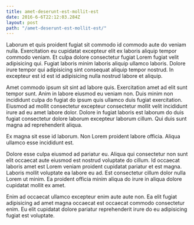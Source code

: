 ```yaml
---
title: amet-deserunt-est-mollit-est
date: 2016-6-6T22:12:03.284Z
layout: post
path: "/amet-deserunt-est-mollit-est/"
---
```


Laborum et quis proident fugiat sit commodo id commodo aute do veniam nulla. Exercitation eu cupidatat excepteur elit ex laboris aliquip tempor commodo veniam. Et culpa dolore consectetur fugiat Lorem fugiat velit adipisicing qui. Fugiat laboris minim laboris aliquip ullamco laboris. Dolore irure tempor qui adipisicing sint consequat aliquip tempor nostrud. In excepteur est id est id adipisicing nulla nostrud labore et aliquip.

Amet commodo ipsum sit sint ad labore quis. Exercitation amet ad elit sunt tempor sunt. Anim in labore eiusmod eu veniam non. Duis minim non incididunt culpa do fugiat do ipsum quis ullamco duis fugiat exercitation. Eiusmod ad mollit consectetur excepteur consectetur mollit velit incididunt irure ad eu amet labore dolor. Dolore in fugiat laboris est laborum do duis fugiat consectetur dolore laborum excepteur laborum cillum. Qui duis sunt magna ad reprehenderit aliqua.

Ex magna sit esse id laborum. Non Lorem proident labore officia. Aliqua ullamco esse incididunt est.

Dolore esse culpa eiusmod ad pariatur eu. Aliqua qui consectetur non sunt elit occaecat aute eiusmod est nostrud voluptate do cillum. Id occaecat laboris amet est Lorem veniam proident cupidatat pariatur et est magna. Laboris mollit voluptate ea labore eu ad. Est consectetur cillum dolor nulla Lorem ut minim. Ea proident officia minim aliqua do irure in aliqua dolore cupidatat mollit ex amet.

Enim ad occaecat ullamco excepteur enim aute aute non. Ea elit fugiat adipisicing ad amet magna occaecat est occaecat commodo consectetur enim. Eu elit cupidatat dolore pariatur reprehenderit irure do eu adipisicing fugiat est voluptate.